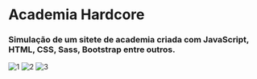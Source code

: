 # Academia Hardcore
### Simulação de um sitete de academia criada com JavaScript, HTML, CSS, Sass, Bootstrap entre outros.


![1](https://user-images.githubusercontent.com/116767490/214326389-c9b1b55f-329c-49ed-b178-1040119dcc57.png)
![2](https://user-images.githubusercontent.com/116767490/214326397-84576940-73b0-4a23-b9cc-d304c9e00b49.png)
![3](https://user-images.githubusercontent.com/116767490/214326401-584106fc-97ba-4d5f-9155-260d5d47b504.png)
